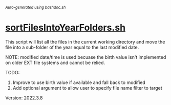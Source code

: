 <small><i>Auto-generated using bashdoc.sh</i></small>
# [sortFilesIntoYearFolders.sh](../sortFilesIntoYearFolders.sh)

This script will list all the files in the current working
directory and move the file into a sub-folder of the year
equal to the last modified date.  

NOTE: modified date/time is used becuase the birth value isn't implemented on
      older EXT file systems and cannot be relied.

TODO:  
1. Improve to use birth value if available and fall back to modified  
2. Add optional argument to allow user to specify file name filter to target  

Version: 2022.3.8

